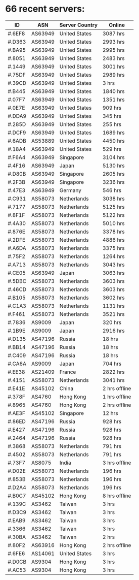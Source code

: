 # 66 recent servers:

| ID | ASN | Server Country | Online |
| ------ | ------ | ------ | ------ |
| #.6EF8 | AS63949 | United States | 3087 hrs |
| #.D363 | AS63949 | United States | 2993 hrs |
| #.BA95 | AS63949 | United States | 2995 hrs |
| #.8051 | AS63949 | United States | 2483 hrs |
| #.1449 | AS63949 | United States | 3001 hrs |
| #.75DF | AS63949 | United States | 2989 hrs |
| #.39CD | AS63949 | United States | 3 hrs |
| #.B445 | AS63949 | United States | 1840 hrs |
| #.07F7 | AS63949 | United States | 1351 hrs |
| #.0E7E | AS63949 | United States | 909 hrs |
| #.DDA9 | AS63949 | United States | 345 hrs |
| #.285D | AS63949 | United States | 255 hrs |
| #.DCF9 | AS63949 | United States | 1689 hrs |
| #.6ADB | AS53889 | United States | 4450 hrs |
| #.18A4 | AS63949 | United States | 529 hrs |
| #.F6A4 | AS63949 | Singapore | 3104 hrs |
| #.4F16 | AS63949 | Japan | 5130 hrs |
| #.D80B | AS63949 | Singapore | 2605 hrs |
| #.2F3B | AS63949 | Singapore | 3236 hrs |
| #.47E3 | AS63949 | Germany | 546 hrs |
| #.C931 | AS58073 | Netherlands | 3038 hrs |
| #.7177 | AS58073 | Netherlands | 5125 hrs |
| #.8F1F | AS58073 | Netherlands | 5122 hrs |
| #.4A30 | AS58073 | Netherlands | 5010 hrs |
| #.876E | AS58073 | Netherlands | 3378 hrs |
| #.2DFE | AS58073 | Netherlands | 4886 hrs |
| #.A6DA | AS58073 | Netherlands | 3375 hrs |
| #.75F2 | AS58073 | Netherlands | 1264 hrs |
| #.A713 | AS58073 | Netherlands | 3043 hrs |
| #.CE05 | AS63949 | Japan | 3063 hrs |
| #.5DBC | AS58073 | Netherlands | 3603 hrs |
| #.46CD | AS58073 | Netherlands | 3603 hrs |
| #.B105 | AS58073 | Netherlands | 3602 hrs |
| #.C1A3 | AS58073 | Netherlands | 1131 hrs |
| #.F461 | AS58073 | Netherlands | 3521 hrs |
| #.7836 | AS9009 | Japan | 320 hrs |
| #.1B9E | AS9009 | Japan | 2916 hrs |
| #.D135 | AS47196 | Russia | 18 hrs |
| #.BB14 | AS47196 | Russia | 18 hrs |
| #.C409 | AS47196 | Russia | 18 hrs |
| #.CA6A | AS9009 | Japan | 704 hrs |
| #.EE38 | AS21409 | France | 2822 hrs |
| #.4151 | AS58073 | Netherlands | 3041 hrs |
| #.E41E | AS45102 | China | 2 hrs offline |
| #.378F | AS4760 | Hong Kong | 1 hrs offline |
| #.8965 | AS4760 | Hong Kong | 2 hrs offline |
| #.AE3F | AS45102 | Singapore | 12 hrs |
| #.86ED | AS47196 | Russia | 928 hrs |
| #.E427 | AS47196 | Russia | 928 hrs |
| #.2464 | AS47196 | Russia | 928 hrs |
| #.3868 | AS58073 | Netherlands | 791 hrs |
| #.4502 | AS58073 | Netherlands | 791 hrs |
| #.73F7 | AS8075 | India | 3 hrs offline |
| #.D02E | AS58073 | Netherlands | 196 hrs |
| #.853B | AS58073 | Netherlands | 196 hrs |
| #.D2A4 | AS58073 | Netherlands | 196 hrs |
| #.B0C7 | AS45102 | Hong Kong | 8 hrs offline |
| #.139C | AS3462 | Taiwan | 3 hrs |
| #.D3C9 | AS3462 | Taiwan | 3 hrs |
| #.EAB9 | AS3462 | Taiwan | 3 hrs |
| #.3366 | AS3462 | Taiwan | 3 hrs |
| #.30BA | AS3462 | Taiwan | 2 hrs |
| #.80F2 | AS63916 | Hong Kong | 2 hrs offline |
| #.6FE6 | AS14061 | United States | 3 hrs |
| #.D0CB | AS9304 | Hong Kong | 3 hrs |
| #.AC53 | AS9304 | Hong Kong | 3 hrs |

